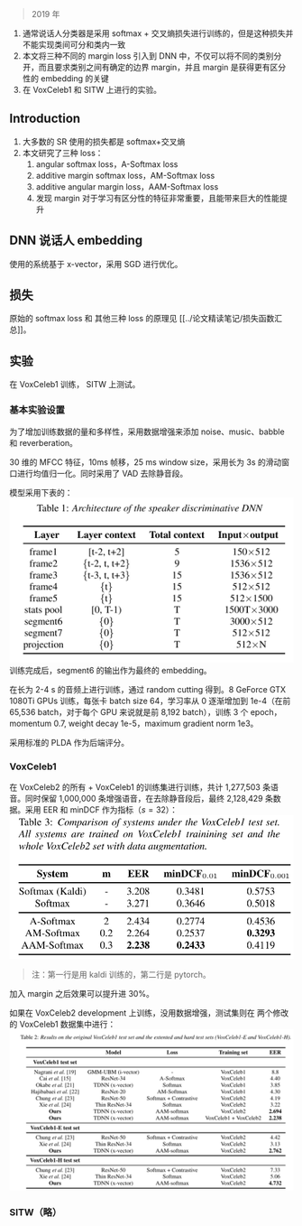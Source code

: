 > 2019 年

1. 通常说话人分类器是采用 softmax + 交叉熵损失进行训练的，但是这种损失并不能实现类间可分和类内一致
2. 本文将三种不同的 margin loss 引入到 DNN 中，不仅可以将不同的类别分开，而且要求类别之间有确定的边界 margin，并且 margin 是获得更有区分性的 embedding 的关键
3. 在 VoxCeleb1 和 SITW 上进行的实验。

## Introduction

1. 大多数的 SR 使用的损失都是 softmax+交叉熵
2. 本文研究了三种 loss：
	1. angular softmax loss，A-Softmax loss
	2. additive margin softmax loss，AM-Softmax loss
	3. additive angular margin loss，AAM-Softmax loss
	4. 发现 margin 对于学习有区分性的特征非常重要，且能带来巨大的性能提升

## DNN 说话人 embedding

使用的系统基于 x-vector，采用 SGD 进行优化。

## 损失

原始的 softmax loss 和 其他三种 loss 的原理见 [[../论文精读笔记/损失函数汇总]]。

## 实验

在 VoxCeleb1 训练， SITW 上测试。

### 基本实验设置

为了增加训练数据的量和多样性，采用数据增强来添加 noise、music、babble 和 reverberation。

30 维的 MFCC 特征，10ms 帧移，25 ms window size，采用长为 3s 的滑动窗口进行均值归一化。同时采用了 VAD 去除静音段。

模型采用下表的：![](./image/Pasted%20image%2020230325165723.png)
训练完成后，segment6 的输出作为最终的 embedding。

在长为 2-4 s 的音频上进行训练，通过 random cutting 得到。8 GeForce GTX 1080Ti GPUs 训练，每张卡 batch size 64，学习率从 0 逐渐增加到 1e-4（在前 65,536 batch，对于每个 GPU 来说就是前 8,192 batch），训练 3 个 epoch，momentum 0.7, weight decay 1e-5，maximum gradient norm 1e3。

采用标准的 PLDA 作为后端评分。

### VoxCeleb1 

在 VoxCeleb2 的所有 + VoxCeleb1 的训练集进行训练，共计 1,277,503 条语音。同时保留 1,000,000 条增强语音，在去除静音段后，最终 2,128,429 条数据。采用 EER 和 minDCF 作为指标（$s=32$）：![](./image/Pasted%20image%2020230325170536.png)
> 注：第一行是用 kaldi 训练的，第二行是 pytorch。

加入 margin 之后效果可以提升进 30%。

如果在 VoxCeleb2 development 上训练，没用数据增强，测试集则在 两个修改的 VoxCeleb1 数据集中进行：![](./image/Pasted%20image%2020230325171120.png)

### SITW（略）


